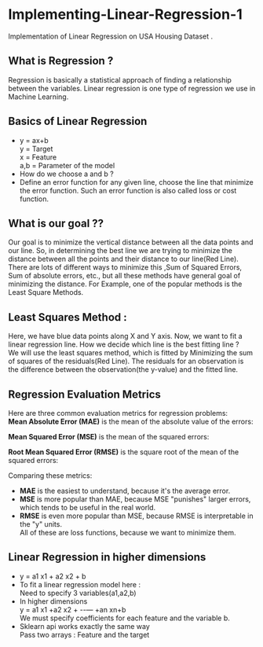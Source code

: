 # Implementing-Linear-Regression-1
Implementation of Linear Regression on USA Housing Dataset .
## What is Regression ?
Regression is basically a statistical approach of finding a relationship between the variables. Linear regression is one type of regression we use in Machine Learning.
## Basics of Linear Regression
* y = ax+b <br>
       y = Target<br>
       x = Feature<br>
       a,b = Parameter of the model
* How do we choose a and b ?
* Define an error function for any given line, choose the line that minimize the error function. Such an error function is also called     loss or cost function.

## What is our goal ??

Our goal is to minimize the vertical distance between all the data points and our line.
So, in determining the best line we are trying to minimize the distance between all the points and their distance to our line(Red Line).
There are lots of different ways to minimize this ,Sum of Squared Errors, Sum of absolute errors, etc., but all these methods have general goal of minimizing the distance.
For Example, one of the popular methods is the Least Square Methods.
## Least Squares Method :

Here, we have blue data points along X and Y axis. Now, we want to fit a linear regression line. How we decide which line is the best fitting line ?<br>
We will use the least squares method, which is fitted by Minimizing the sum of squares of the residuals(Red Line).
The residuals for an observation is the difference between the observation(the y-value) and the fitted line.
## Regression Evaluation Metrics
Here are three common evaluation metrics for regression problems:<br>
<b>Mean Absolute Error (MAE)</b> is the mean of the absolute value of the errors:<br>

<b>Mean Squared Error (MSE)</b> is the mean of the squared errors:<br>

<b>Root Mean Squared Error (RMSE)</b> is the square root of the mean of the squared errors:<br>

Comparing these metrics:
* <b>MAE</b> is the easiest to understand, because it's the average error.
* <b>MSE</b> is more popular than MAE, because MSE "punishes" larger errors, which tends to be useful in the real world.
* <b>RMSE</b> is even more popular than MSE, because RMSE is interpretable in the "y" units.<br>
All of these are loss functions, because we want to minimize them.
## Linear Regression in higher dimensions 
* y = a1 x1 + a2 x2 + b
* To fit a linear regression model here :<br>
      Need to specify 3 variables(a1,a2,b)
* In higher dimensions<br>
      y = a1 x1 +a2 x2 + --— +an xn+b <br>
      We must specify coefficients for each feature and the variable b.
* Sklearn api works exactly the same way <br>
      Pass two arrays : Feature and the target
